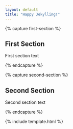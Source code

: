 ```yaml
---
layout: default
title: "Happy Jekylling!"
---
```


{% capture first-section %}

## First Section

First section text

{% endcapture %}

{% capture second-section %}

## Second Section

Second section text

{% endcapture %}

{% include template.html %}